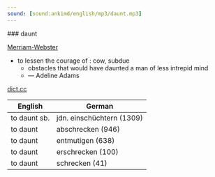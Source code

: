 ```yaml
---
sound: [sound:ankimd/english/mp3/daunt.mp3]
---
```


\### daunt

[Merriam-Webster](https://www.merriam-webster.com/dictionary/daunt)

- to lessen the courage of : cow, subdue
    - obstacles that would have daunted a man of less intrepid mind
    - — Adeline Adams

[dict.cc](https://www.dict.cc/daunt)

| English        | German       |
| -------------- | ------------ |
| to daunt sb. | jdn. einschüchtern (1309) |
| to daunt | abschrecken (946) |
| to daunt | entmutigen (638) |
| to daunt | erschrecken (100) |
| to daunt | schrecken (41) |
